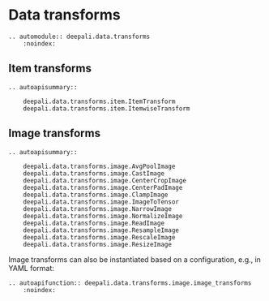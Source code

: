 # Data transforms

```{eval-rst}
.. automodule:: deepali.data.transforms
    :noindex:
```

## Item transforms

```{eval-rst}
.. autoapisummary::

    deepali.data.transforms.item.ItemTransform
    deepali.data.transforms.item.ItemwiseTransform

```

## Image transforms

```{eval-rst}
.. autoapisummary::

    deepali.data.transforms.image.AvgPoolImage
    deepali.data.transforms.image.CastImage
    deepali.data.transforms.image.CenterCropImage
    deepali.data.transforms.image.CenterPadImage
    deepali.data.transforms.image.ClampImage
    deepali.data.transforms.image.ImageToTensor
    deepali.data.transforms.image.NarrowImage
    deepali.data.transforms.image.NormalizeImage
    deepali.data.transforms.image.ReadImage
    deepali.data.transforms.image.ResampleImage
    deepali.data.transforms.image.RescaleImage
    deepali.data.transforms.image.ResizeImage

```

Image transforms can also be instantiated based on a configuration, e.g., in YAML format:

```{eval-rst}
.. autoapifunction:: deepali.data.transforms.image.image_transforms
    :noindex:
```

